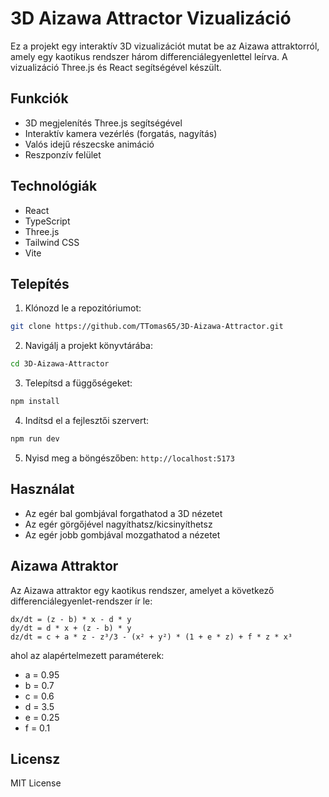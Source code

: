 # 3D Aizawa Attractor Vizualizáció

Ez a projekt egy interaktív 3D vizualizációt mutat be az Aizawa attraktorról, amely egy kaotikus rendszer három differenciálegyenlettel leírva. A vizualizáció Three.js és React segítségével készült.

## Funkciók

- 3D megjelenítés Three.js segítségével
- Interaktív kamera vezérlés (forgatás, nagyítás)
- Valós idejű részecske animáció
- Reszponzív felület

## Technológiák

- React
- TypeScript
- Three.js
- Tailwind CSS
- Vite

## Telepítés

1. Klónozd le a repozitóriumot:
```bash
git clone https://github.com/TTomas65/3D-Aizawa-Attractor.git
```

2. Navigálj a projekt könyvtárába:
```bash
cd 3D-Aizawa-Attractor
```

3. Telepítsd a függőségeket:
```bash
npm install
```

4. Indítsd el a fejlesztői szervert:
```bash
npm run dev
```

5. Nyisd meg a böngészőben: `http://localhost:5173`

## Használat

- Az egér bal gombjával forgathatod a 3D nézetet
- Az egér görgőjével nagyíthatsz/kicsinyíthetsz
- Az egér jobb gombjával mozgathatod a nézetet

## Aizawa Attraktor

Az Aizawa attraktor egy kaotikus rendszer, amelyet a következő differenciálegyenlet-rendszer ír le:

```
dx/dt = (z - b) * x - d * y
dy/dt = d * x + (z - b) * y
dz/dt = c + a * z - z³/3 - (x² + y²) * (1 + e * z) + f * z * x³
```

ahol az alapértelmezett paraméterek:
- a = 0.95
- b = 0.7
- c = 0.6
- d = 3.5
- e = 0.25
- f = 0.1

## Licensz

MIT License
